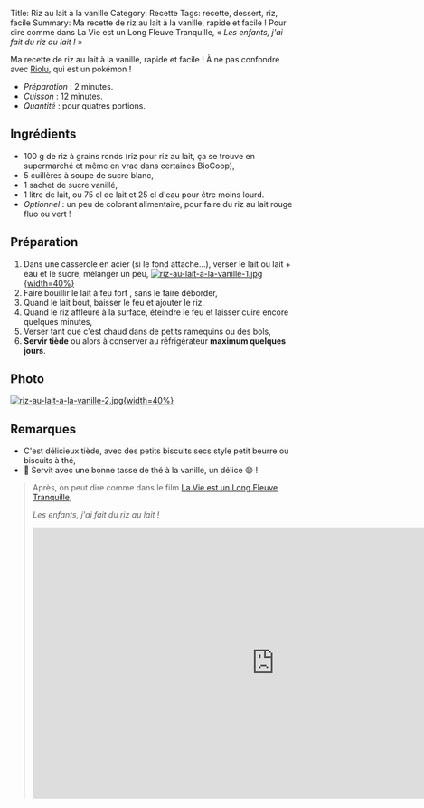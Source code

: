 Title: Riz au lait à la vanille
Category: Recette
Tags: recette, dessert, riz, facile
Summary: Ma recette de riz au lait à la vanille, rapide et facile ! Pour dire comme dans La Vie est un Long Fleuve Tranquille, « *Les enfants, j'ai fait du riz au lait !* »

Ma recette de riz au lait à la vanille, rapide et facile !
À ne pas confondre avec [Riolu](http://www.pokepedia.fr/Riolu), qui est un pokémon !

- *Préparation* : 2 minutes.
- *Cuisson* : 12 minutes.
- *Quantité* : pour quatres portions.

## Ingrédients
- 100 g de riz à grains ronds (riz pour riz au lait, ça se trouve en supermarché et même en vrac dans certaines BioCoop),
- 5 cuillères à soupe de sucre blanc,
- 1 sachet de sucre vanillé,
- 1 litre de lait, ou 75 cl de lait et 25 cl d'eau pour être moins lourd.
- *Optionnel* : un peu de colorant alimentaire, pour faire du riz au lait rouge fluo ou vert !

## Préparation
1. Dans une casserole en acier (si le fond attache…), verser le lait ou lait + eau et le sucre, mélanger un peu,
    [![riz-au-lait-a-la-vanille-1.jpg]({filename}images/riz-au-lait-a-la-vanille-1.jpg){width=40%}]({filename}images/riz-au-lait-a-la-vanille-1.jpg)
2. Faire bouillir le lait à feu fort <i class="fa fa-thermometer-full" aria-hidden="true"></i>, sans le faire déborder,
3. Quand le lait bout, baisser le feu <i class="fa fa-thermometer-half" aria-hidden="true"></i> et ajouter le riz.
4. Quand le riz affleure à la surface, éteindre le feu et laisser cuire encore quelques minutes,
5. Verser tant que c'est chaud dans de petits ramequins ou des bols,
6. **Servir tiède** ou alors à conserver au réfrigérateur **maximum quelques jours**.

## Photo
[![riz-au-lait-a-la-vanille-2.jpg]({filename}images/riz-au-lait-a-la-vanille-2.jpg){width=40%}]({filename}images/riz-au-lait-a-la-vanille-2.jpg)

## Remarques
- C'est délicieux tiède, avec des petits biscuits secs style petit beurre ou biscuits à thé,
- :tea: Servit avec une bonne tasse de thé à la vanille, un délice :smile: !

> Après, on peut dire comme dans le film [La Vie est un Long Fleuve Tranquille](https://fr.wikipedia.org/wiki/La_vie_est_un_long_fleuve_tranquille),
>
> *Les enfants, j'ai fait du riz au lait !*
>
> <iframe width="854" height="480" src="https://www.youtube.com/embed/SbzfywL9UKQ?rel=0&start=19" frameborder="0" allow="autoplay; encrypted-media" allowfullscreen></iframe>
